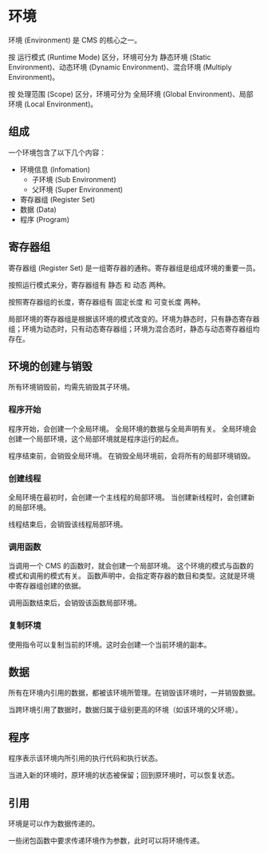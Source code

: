 # 环境

环境 (Environment) 是 CMS 的核心之一。

按 运行模式 (Runtime Mode) 区分，环境可分为 静态环境 (Static Environment)、动态环境 (Dynamic Environment)、混合环境 (Multiply Environment)。

按 处理范围 (Scope) 区分，环境可分为 全局环境 (Global Environment)、局部环境 (Local Environment)。

## 组成

一个环境包含了以下几个内容：

- 环境信息 (Infomation)
    - 子环境 (Sub Environment)
    - 父环境 (Super Environment)
- 寄存器组 (Register Set)
- 数据 (Data)
- 程序 (Program)

## 寄存器组

寄存器组 (Register Set) 是一组寄存器的通称。寄存器组是组成环境的重要一员。

按照运行模式来分，寄存器组有 静态 和 动态 两种。

按照寄存器组的长度，寄存器组有 固定长度 和 可变长度 两种。

局部环境的寄存器组是根据该环境的模式改变的。环境为静态时，只有静态寄存器组；环境为动态时，只有动态寄存器组；环境为混合态时，静态与动态寄存器组均存在。

## 环境的创建与销毁

所有环境销毁前，均需先销毁其子环境。

### 程序开始

程序开始，会创建一个全局环境。
全局环境的数据与全局声明有关。
全局环境会创建一个局部环境，这个局部环境就是程序运行的起点。

程序结束前，会销毁全局环境。
在销毁全局环境前，会将所有的局部环境销毁。

### 创建线程

全局环境在最初时，会创建一个主线程的局部环境。
当创建新线程时，会创建新的局部环境。

线程结束后，会销毁该线程局部环境。

### 调用函数

当调用一个 CMS 的函数时，就会创建一个局部环境。
这个环境的模式与函数的模式和调用的模式有关。
函数声明中，会指定寄存器的数目和类型。这就是环境中寄存器组创建的依据。

调用函数结束后，会销毁该函数局部环境。

### 复制环境

使用指令可以复制当前的环境。这时会创建一个当前环境的副本。

## 数据

所有在环境内引用的数据，都被该环境所管理。在销毁该环境时，一并销毁数据。

当跨环境引用了数据时，数据归属于级别更高的环境（如该环境的父环境）。

## 程序

程序表示该环境内所引用的执行代码和执行状态。

当进入新的环境时，原环境的状态被保留；回到原环境时，可以恢复状态。

## 引用

环境是可以作为数据传递的。

一些闭包函数中要求传递环境作为参数，此时可以将环境传递。
